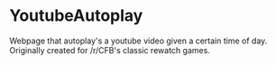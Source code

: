 YoutubeAutoplay
===============

Webpage that autoplay's a youtube video given a certain time of day. Originally created for /r/CFB's classic rewatch games.
